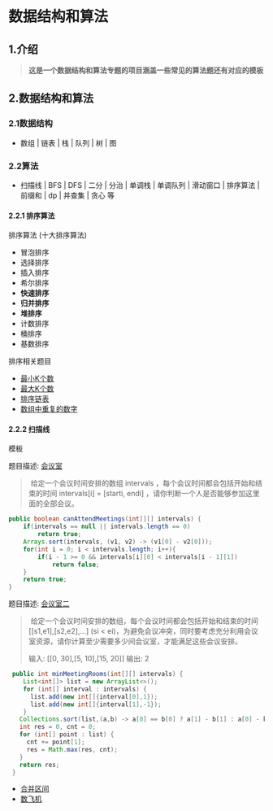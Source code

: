 # 数据结构和算法

## 1.介绍

> ​	**这是一个数据结构和算法专题的项目涵盖一些常见的算法题还有对应的模板**

## 2.数据结构和算法

### 2.1数据结构

* 数组 | 链表 | 栈 | 队列 | 树 | 图

### 2.2算法

* 扫描线 | BFS | DFS | 二分 | 分治 | 单调栈 | 单调队列 | 滑动窗口 | 排序算法 | 前缀和 | dp | 并查集 | 贪心 等

#### 2.2.1 排序算法

排序算法 (十大排序算法)

* 冒泡排序
* 选择排序
* 插入排序
* 希尔排序
* **快速排序**
* **归并排序**
* **堆排序**
* 计数排序
* 桶排序
* 基数排序

排序相关题目

* [最小K个数](https://leetcode-cn.com/problems/zui-xiao-de-kge-shu-lcof/)
* [最大K个数](https://leetcode-cn.com/problems/kth-largest-element-in-an-array/)
* [排序链表](https://leetcode-cn.com/problems/sort-list/)
* [数组中重复的数字](https://leetcode-cn.com/problems/shu-zu-zhong-zhong-fu-de-shu-zi-lcof/)

#### 2.2.2 扫描线

模板

题目描述: [会议室](https://leetcode-cn.com/problems/meeting-rooms/)

> ​	给定一个会议时间安排的数组 intervals ，每个会议时间都会包括开始和结束的时间 intervals[i] = [starti, endi] ，请你判断一个人是否能够参加这里面的全部会议。

```java
public boolean canAttendMeetings(int[][] intervals) {
    if(intervals == null || intervals.length == 0)
        return true;
    Arrays.sort(intervals, (v1, v2) -> (v1[0] - v2[0]));
    for(int i = 0; i < intervals.length; i++){
        if(i - 1 >= 0 && intervals[i][0] < intervals[i - 1][1])
            return false;
    }
    return true;
}
```

题目描述: [会议室二](https://leetcode-cn.com/problems/meeting-rooms-ii/)

> ​	给定一个会议时间安排的数组，每个会议时间都会包括开始和结束的时间 [[s1,e1],[s2,e2],...] (si < ei)，为避免会议冲突，同时要考虑充分利用会议室资源，请你计算至少需要多少间会议室，才能满足这些会议安排。
>
>  输入: [[0, 30],[5, 10],[15, 20]]
>  输出: 2

```java
 public int minMeetingRooms(int[][] intervals) { 
    List<int[]> list = new ArrayList<>();
    for (int[] interval : intervals) {
      list.add(new int[]{interval[0],1});
      list.add(new int[]{interval[1],-1});
    }
   Collections.sort(list,(a,b) -> a[0] == b[0] ? a[1] - b[1] : a[0] - b[0]);
   int res = 0, cnt = 0;
   for (int[] point : list) {
     cnt += point[1];
     res = Math.max(res, cnt);
   }
   return res;
 }
```

* [合并区间](https://leetcode-cn.com/problems/merge-intervals/)
* [数飞机](https://www.lintcode.com/problem/391/)





